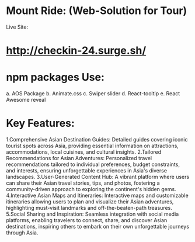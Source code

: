 # Mount Ride: (Web-Solution for Tour)

Live Site: 
# http://checkin-24.surge.sh/

# npm packages Use:
a. AOS Package
b. Animate.css
c. Swiper slider
d. React-tooltip
e. React Awesome reveal

# Key Features:
1.Comprehensive Asian Destination Guides: Detailed guides covering iconic tourist spots across Asia, providing essential information on attractions, accommodations, local cuisines, and cultural insights.
2.Tailored Recommendations for Asian Adventures: Personalized travel recommendations tailored to individual preferences, budget constraints, and interests, ensuring unforgettable experiences in Asia's diverse landscapes.
3.User-Generated Content Hub: A vibrant platform where users can share their Asian travel stories, tips, and photos, fostering a community-driven approach to exploring the continent's hidden gems.
4.Interactive Asian Maps and Itineraries: Interactive maps and customizable itineraries allowing users to plan and visualize their Asian adventures, highlighting must-visit landmarks and off-the-beaten-path treasures.
5.Social Sharing and Inspiration: Seamless integration with social media platforms, enabling travelers to connect, share, and discover Asian destinations, inspiring others to embark on their own unforgettable journeys through Asia.